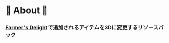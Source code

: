 # 📖 About 📖

### [Farmer's Delight](https://www.curseforge.com/minecraft/mc-mods/farmers-delight)で追加されるアイテムを3Dに変更するリソースパック
